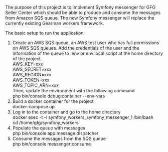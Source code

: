 The purpose of this project is to implement Symfony messenger for GFG Seller Center which should be able to produce and
consume the messages from Amazon SQS queue. The new Symfony messenger will replace the currently existing Gearman workers framework. 

The basic setup to run the application:

1. Create an AWS SQS queue, an AWS test user who has full permissions on AWS SQS queues. Add the credentials of the user
and the information of the queue to .env or env.local script at the home directory of the project.  
    AWS_KEY=xxx  
    AWS_SECRET=xxx  
    AWS_REGION=xxx  
    AWS_TOKEN=xxx  
    AWS_TOPIC_ARN=xxx  
    Then, update the environment with the following command  
    php bin/console debug:container --env-vars   
2. Build a docker container for the project  
    docker-compose up  
3. Log in to the container and go to the home directory  
    docker exec -t -i symfony_workers_symfony_messenger_1 /bin/bash  
    cd /home/gfg/symfony_workers    
4. Populate the queue with messages  
    php bin/console app:message:dispatcher
5. Consume the messages from the SQS queue  
    php bin/console messenger:consume    
